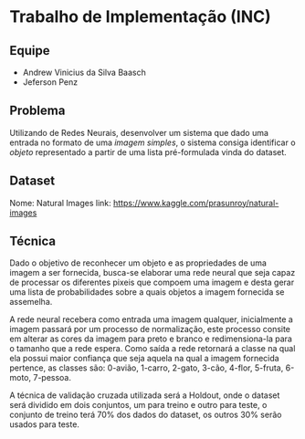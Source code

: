 # Trabalho de Implementação (INC)

## Equipe

 * Andrew Vinicius da Silva Baasch
 * Jeferson Penz

## Problema
 Utilizando de Redes Neurais, desenvolver um sistema que dado uma entrada no formato de uma *imagem simples*, o sistema consiga identificar o *objeto* representado a partir de uma lista pré-formulada vinda do dataset.

## Dataset
 Nome: Natural Images
 link: https://www.kaggle.com/prasunroy/natural-images

## Técnica  
 Dado o objetivo de reconhecer um objeto e as propriedades de uma imagem a ser fornecida, busca-se elaborar uma rede neural que seja capaz de processar os diferentes pixeis que compoem uma imagem e desta gerar uma lista de probabilidades sobre a quais objetos a imagem fornecida se assemelha.

 A rede neural recebera como entrada uma imagem qualquer, inicialmente a imagem passará por um processo de normalização, este processo consite em alterar as cores da imagem para preto e branco e redimensiona-la para o tamanho que a rede espera. Como saída a rede retornará a classe na qual ela possui maior confiança que seja aquela na qual a imagem fornecida pertence, as classes são: 0-avião, 1-carro, 2-gato, 3-cão, 4-flor, 5-fruta, 6-moto, 7-pessoa.

 A técnica de validação cruzada utilizada será a Holdout, onde o dataset será dividido em dois conjuntos, um para treino e outro para teste, o conjunto de treino terá 70% dos dados do dataset, os outros 30% serão usados para teste.
